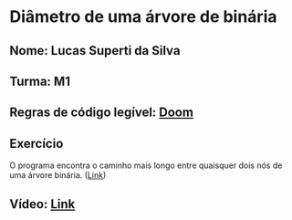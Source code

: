 # Diâmetro de uma árvore de binária

## Nome: Lucas Superti da Silva
## Turma: M1
## Regras de código legível: [Doom][doomConventions]
## Exercício
O programa encontra o caminho mais longo entre quaisquer dois nós de uma árvore binária. ([Link][exercicio])
## Vídeo: [Link][video]

[doomConventions]: https://fabiensanglard.net/fd_proxy/doom3/CodeStyleConventions.pdf
[video]: https://drive.google.com/file/d/1o25-PeqBANjqSvlO7H6-AZTze06KpSpb/view?usp=share_link
[exercicio]: https://e-aula.ufpel.edu.br/pluginfile.php/1624242/mod_assign/introattachment/0/t3-1%20Di%C3%A2metro%20de%20uma%20%C3%A1rvore%20bin%C3%A1ria.pdf
